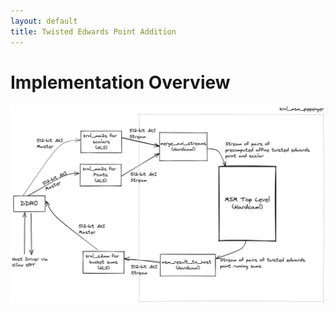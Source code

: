 ```yaml
---
layout: default
title: Twisted Edwards Point Addition
---
```


# Implementation Overview

![](/images/msm-block-diagram-new.png)

